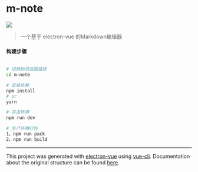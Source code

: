 # m-note
![](https://travis-ci.org/isNeilLin/M-note.svg?branch=master)

> 一个基于 electron-vue 的Markdown编辑器

#### 构建步骤

``` bash

# 切换到项目跟路径
cd m-note

# 安装依赖
npm install
# or
yarn

# 开发环境
npm run dev

# 生产环境打包
1、npm run pack
2、npm run build


```

---

This project was generated with [electron-vue](https://github.com/SimulatedGREG/electron-vue) using [vue-cli](https://github.com/vuejs/vue-cli). Documentation about the original structure can be found [here](https://simulatedgreg.gitbooks.io/electron-vue/content/index.html).
